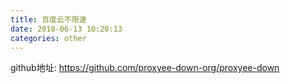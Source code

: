 ```yaml
---
title: 百度云不限速
date: 2018-06-13 10:20:13
categories: other
---
```

github地址:
https://github.com/proxyee-down-org/proxyee-down